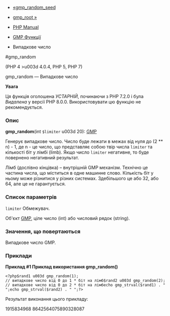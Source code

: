 - [«gmp_random_seed](function.gmp-random-seed.md)
- [gmp_root »](function.gmp-root.md)

- [PHP Manual](index.md)
- [GMP Функції](ref.gmp.md)
- Випадкове число

#gmp_random

(PHP 4 \>u003d 4.0.4, PHP 5, PHP 7)

gmp_random — Випадкове число

**Увага**

Ця функція оголошена *УСТАРНІЙ*, починаючи з PHP 7.2.0 і була *Видалена*
у версії PHP 8.0.0. Використовувати цю функцію не рекомендується.

### Опис

**gmp_random**(int `$limiter` u003d 20): [GMP](class.gmp.md)

Генерує випадкове число. Число буде лежати в межах від нуля до (2
\*\* n) - 1, де n - це число, що представляє собою твір
числа `limiter` та кількості біт у лімбі (limb). Якщо число `limiter`
негативне, то буде повернено негативний результат.

Лімб (дослівно кінцівка) – внутрішній GMP механізм. Технічно це
частина числа, що міститься в одне машинне слово. Кількість біт у ньому
може різнитися у різних системах. Здебільшого це або 32, або 64, але
це не гарантується.

### Список параметрів

`limiter`
Обмежувач.

Об'єкт [GMP](class.gmp.md), ціле число (int) або числовий рядок
(string).

### Значення, що повертаються

Випадкове число GMP.

### Приклади

**Приклад #1 Приклад використання **gmp_random()****

`<?php$rand1 u003d gmp_random(1); // випадкове число від 0 до 1 * біт на лімб$rand2 u003d gmp_random(2); // випадкове число від 0 до 2 * біт на лімбecho gmp_strval($rand1) . "
";echo gmp_strval($rand2) . "
";?> `

Результат виконання цього прикладу:

1915834968
8642564075890328087
